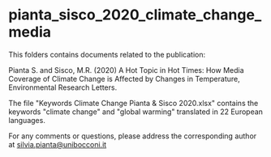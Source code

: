 # pianta_sisco_2020_climate_change_media


This folders contains documents related to the publication:

Pianta S. and Sisco, M.R. (2020) A Hot Topic in Hot Times: How Media Coverage of Climate Change is Affected by Changes in Temperature, Environmental Research Letters.

The file "Keywords Climate Change Pianta & Sisco 2020.xlsx" contains the keywords "climate change" and "global warming" translated in 22 European languages. 

For any comments or questions, please address the corresponding author at silvia.pianta@unibocconi.it
